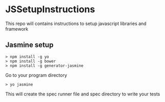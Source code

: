 # JSSetupInstructions
This repo will contains instructions to setup javascript libraries and framework

## Jasmine setup
```
> npm install -g yo
> npm install -g bower
> npm install -g generator-jasmine
```
Go to your program directory
```
> yo jasmine
```
This will create the spec runner file and spec directory to write your tests
